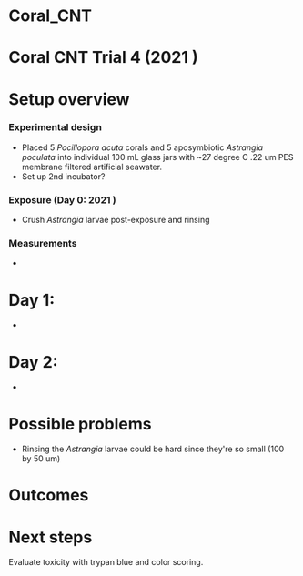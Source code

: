 # Coral_CNT

# Coral CNT Trial 4 (2021 )

# Setup overview
### Experimental design
- Placed 5 *Pocillopora acuta* corals and 5 aposymbiotic *Astrangia poculata* into individual 100 mL glass jars with ~27 degree C .22 um PES membrane filtered artificial seawater.
- Set up 2nd incubator?

### Exposure (Day 0: 2021 )
- Crush *Astrangia* larvae post-exposure and rinsing

### Measurements
-

# Day 1:
-

# Day 2:
-

# Possible problems
- Rinsing the *Astrangia* larvae could be hard since they're so small (100 by 50 um)

# Outcomes



# Next steps

Evaluate toxicity with trypan blue and color scoring.
